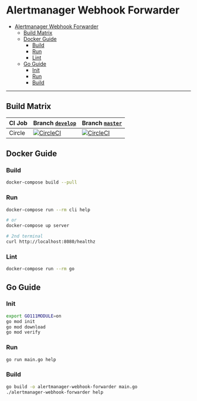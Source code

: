 # Alertmanager Webhook Forwarder

- [Alertmanager Webhook Forwarder](#alertmanager-webhook-forwarder)
  - [Build Matrix](#build-matrix)
  - [Docker Guide](#docker-guide)
    - [Build](#build)
    - [Run](#run)
    - [Lint](#lint)
  - [Go Guide](#go-guide)
    - [Init](#init)
    - [Run](#run-1)
    - [Build](#build-1)

---

## Build Matrix

| CI Job | Branch [`develop`](https://github.com/miquido/alertmanager-webhook-forwarder/tree/develop)                                                                                            | Branch [`master`](https://github.com/miquido/alertmanager-webhook-forwarder/tree/master)                                                                                            |
| ------ | ------------------------------------------------------------------------------------------------------------------------------------------------------------------------------------- | ----------------------------------------------------------------------------------------------------------------------------------------------------------------------------------- |
| Circle | [![CircleCI](https://circleci.com/gh/miquido/alertmanager-webhook-forwarder/tree/develop.svg?style=svg)](https://circleci.com/gh/miquido/alertmanager-webhook-forwarder/tree/develop) | [![CircleCI](https://circleci.com/gh/miquido/alertmanager-webhook-forwarder/tree/master.svg?style=svg)](https://circleci.com/gh/miquido/alertmanager-webhook-forwarder/tree/master) |

## Docker Guide

### Build

```sh
docker-compose build --pull
```

### Run

```sh
docker-compose run --rm cli help

# or
docker-compose up server

# 2nd terminal
curl http://localhost:8080/healthz
```

### Lint

```sh
docker-compose run --rm go
```

## Go Guide

### Init

```sh
export GO111MODULE=on
go mod init
go mod download
go mod verify
```

### Run

```sh
go run main.go help
```

### Build

```sh
go build -o alertmanager-webhook-forwarder main.go
./alertmanager-webhook-forwarder help
```
